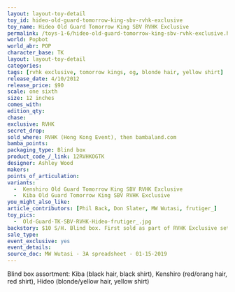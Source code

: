 ```yaml
---
layout: layout-toy-detail 
toy_id: hideo-old-guard-tomorrow-king-sbv-rvhk-exclusive
toy_name: Hideo Old Guard Tomorrow King SBV RVHK Exclusive
permalink: /toys-1-6/hideo-old-guard-tomorrow-king-sbv-rvhk-exclusive.html
world: Popbot
world_abr: POP
character_base: TK
layout: layout-toy-detail
categories: 
tags: [rvhk exclusive, tomorrow kings, og, blonde hair, yellow shirt]
release_date: 4/10/2012
release_price: $90 
scale: one sixth
size: 12 inches
comes_with: 
edition_qty: 
chase: 
exclusive: RVHK
secret_drop: 
sold_where: RVHK (Hong Kong Event), then bambaland.com
bamba_points: 
packaging_type: Blind box
product_code_/_link: 12RVHKOGTK
designer: Ashley Wood
makers: 
points_of_articulation: 
variants: 
  -  Kenshiro Old Guard Tomorrow King SBV RVHK Exclusive
  -  Kiba Old Guard Tomorrow King SBV RVHK Exclusive
you_might_also_like: 
article_contributors: [Phil Back, Don Slater, MW Wutasi, frutiger_]
toy_pics: 
  -  Old-Guard-TK-SBV-RVHK-Hideo-frutiger_.jpg
backstory: $10 S/H. Blind box. First sold as part of RVHK Exclusive set A - Bambaland allotment sold on 2012.05.07
sale_type: 
event_exclusive: yes
event_details: 
source_doc: MW Wutasi - 3A spreadsheet - 01-15-2019
---
```

Blind box assortment: Kiba (black hair, black shirt), Kenshiro (red/orang hair, red shirt), Hideo (blonde/yellow hair, yellow shirt)